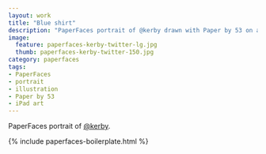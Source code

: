 ```yaml
---
layout: work
title: "Blue shirt"
description: "PaperFaces portrait of @kerby drawn with Paper by 53 on an iPad."
image: 
  feature: paperfaces-kerby-twitter-lg.jpg
  thumb: paperfaces-kerby-twitter-150.jpg
category: paperfaces
tags: 
- PaperFaces
- portrait
- illustration
- Paper by 53
- iPad art
---
```


PaperFaces portrait of [@kerby](http://twitter.com/kerby).

{% include paperfaces-boilerplate.html %}